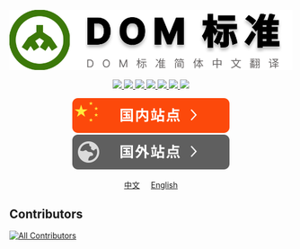 <p align="center"><img src='./resource/logo.svg'></p>

<p align="center">
  <a href="https://github.com/JunLiangWangX/DOM-Standard" target="_blank">
    <img src="https://img.shields.io/github/stars/JunLiangWangX/DOM-Standard?style=social&label=Star&maxAge=2592000">
  </a>
  <a href="https://github.com/JunLiangWangX/DOM-Standard/graphs/commit-activity"  target="_blank">
    <img src="https://img.shields.io/github/commit-activity/m/JunLiangWangX/DOM-Standard">
  </a>
  <a href="https://github.com/JunLiangWangX/DOM-Standard/commit"  target="_blank">
    <img src="https://img.shields.io/github/last-commit/JunLiangWangX/DOM-Standard">
  </a>
  <a href="https://github.com/JunLiangWangX/DOM-Standard/issues?q=is%3Aopen"  target="_blank">
    <img src="https://img.shields.io/github/issues/JunLiangWangX/DOM-Standard">
  </a>
  <a href="https://github.com/JunLiangWangX/DOM-Standard/issues?q=is%3Aclose"  target="_blank">
    <img src="https://img.shields.io/github/issues-closed-raw/JunLiangWangX/DOM-Standard">
  </a>
  <a href="https://GitHub.com/JunLiangWangX/DOM-Standard/pull/"  target="_blank">
    <img src="https://img.shields.io/github/issues-pr/JunLiangWangX/DOM-Standard">
  </a>
  <a href="https://github.com/JunLiangWangX/DOM-Standard/pulls?q=is%3Aclosed"  target="_blank">
    <img src="https://badgen.net/github/closed-prs/JunLiangWangX/DOM-Standard">
  </a>
</p>

<p align="center">
    <a href="https://wangjunliang.com/DOM-Standard/"><img src='./resource/domestic-site-btn.svg'></a>
    <a href="https://junliangwangx.github.io/DOM-Standard/"><img src='./resource/foreign-sites-btn.svg'></a>
</p>
<p align='center'><a href='./README.md'>中文</a> &nbsp&nbsp&nbsp <a href='./README(EN).md'>English</a></p>

## Contributors

<!-- ALL-CONTRIBUTORS-LIST:START - Do not remove or modify this section -->
<!-- prettier-ignore-start -->
<!-- markdownlint-disable -->

<!-- markdownlint-restore -->
<!-- prettier-ignore-end -->

<!-- ALL-CONTRIBUTORS-LIST:END -->
<!-- ALL-CONTRIBUTORS-BADGE:START - Do not remove or modify this section -->
[![All Contributors](https://img.shields.io/badge/all_contributors-13-orange.svg?style=flat-square)](#contributors)
<!-- ALL-CONTRIBUTORS-BADGE:END -->